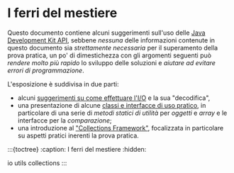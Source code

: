# I ferri del mestiere

Questo documento contiene alcuni suggerimenti sull'uso delle [Java Development
Kit API](https://docs.oracle.com/en/java/javase/25/docs/api/), sebbene *nessuna*
delle informazioni contenute in questo documento sia *strettamente necessaria*
per il superamento della prova pratica, un po' di dimestichezza con gli argomenti
seguenti può *rendere molto più rapido* lo sviluppo delle soluzioni e *aiutare
ad evitare errori di programmazione*.

L'esposizione è suddivisa in due parti:

* alcuni [suggerimenti su come effettuare l'I/O](io) e la sua "decodifica",
* una presentazione di alcune [classi e interfacce di uso
  pratico](utils), in particolare di una serie di
  *metodi statici di utilità* per *oggetti* e *array* e le interfacce per la
  *comparazione*;
* una introduzione al ["Collections Framework"](collections),
  focalizzata in particolare su aspetti pratici inerenti la prova pratica.

:::{toctree}
:caption: I ferri del mestiere
:hidden:

io
utils
collections
:::
